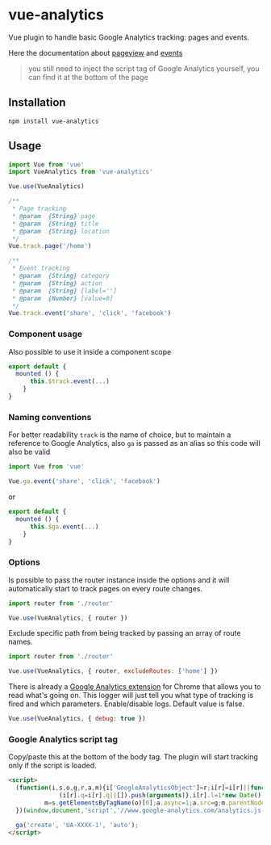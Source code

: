 # vue-analytics
Vue plugin to handle basic Google Analytics tracking: pages and events.

Here the documentation about [pageview](https://developers.google.com/analytics/devguides/collection/analyticsjs/pages) and [events](https://developers.google.com/analytics/devguides/collection/analyticsjs/events)

> you still need to inject the script tag of Google Analytics yourself, you can find it at the bottom of the page

## Installation
```shell
npm install vue-analytics
```
## Usage
```js
import Vue from 'vue'
import VueAnalytics from 'vue-analytics'

Vue.use(VueAnalytics)

/**
 * Page tracking
 * @param  {String} page
 * @param  {String} title
 * @param  {String} location
 */
Vue.track.page('/home')

/**
 * Event tracking
 * @param  {String} category
 * @param  {String} action
 * @param  {String} [label='']
 * @param  {Number} [value=0]
 */
Vue.track.event('share', 'click', 'facebook')

```

### Component usage
Also possible to use it inside a component scope
```js
export default {
  mounted () {
      this.$track.event(...)
    }
}
```

### Naming conventions
For better readability `track` is the name of choice, but to maintain a reference to Google Analytics, also `ga` is passed as an alias so this code will also be valid
```js
import Vue from 'vue'

Vue.ga.event('share', 'click', 'facebook')

```
or
```js
export default {
  mounted () {
      this.$ga.event(...)
    }
}
```

### Options
Is possible to pass the router instance inside the options and it will automatically start to track pages on every route changes.
```js
import router from './router'

Vue.use(VueAnalytics, { router })
```

Exclude specific path from being tracked by passing an array of route names.
```js
import router from './router'

Vue.use(VueAnalytics, { router, excludeRoutes: ['home'] })
```

There is already a [Google Analytics extension](https://chrome.google.com/webstore/detail/google-analytics-debugger/jnkmfdileelhofjcijamephohjechhna) for Chrome that allows you to read what's going on.
This logger will just tell you what type of tracking is fired and which parameters.
Enable/disable logs. Default value is false.
```js
Vue.use(VueAnalytics, { debug: true })
```

### Google Analytics script tag
Copy/paste this at the bottom of the body tag.
The plugin will start tracking only if the script is loaded.
```html
<script>
  (function(i,s,o,g,r,a,m){i['GoogleAnalyticsObject']=r;i[r]=i[r]||function(){
              (i[r].q=i[r].q||[]).push(arguments)},i[r].l=1*new Date();a=s.createElement(o),
          m=s.getElementsByTagName(o)[0];a.async=1;a.src=g;m.parentNode.insertBefore(a,m)
  })(window,document,'script','//www.google-analytics.com/analytics.js','ga');

  ga('create', 'UA-XXXX-1', 'auto');
</script>
```
